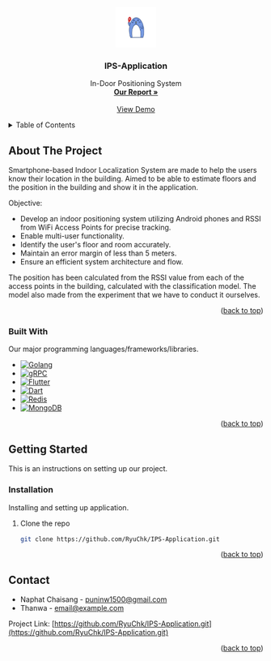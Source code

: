 <a name="readme-top"></a>

<br />
<div align="center">
  <a href="https://github.com/RyuChk/IPS-Application">
    <img src="images/logo.png" alt="Logo" width="80" height="80">
  </a>

  <h3 align="center">IPS-Application</h3>

  <p align="center">
    In-Door Positioning System
    <br />
    <a href="https://drive.google.com/file/d/1moKA6AbRSryunTpYLjnbz9Fe9mnRBJc3/view?usp=drive_link"><strong>Our Report »</strong></a>
    <br />
    <br />
    <a href="https://youtu.be/0v2ftHYCSK0">View Demo</a>
  </p>
</div>

<!-- TABLE OF CONTENTS -->
<details>
  <summary>Table of Contents</summary>
  <ol>
    <li>
      <a href="#about-the-project">About The Project</a>
      <ul>
        <li><a href="#built-with">Built With</a></li>
      </ul>
    </li>
    <li>
      <a href="#getting-started">Getting Started</a>
      <ul>
        <li><a href="#installation">Installation</a></li>
      </ul>
    </li>
    <li><a href="#contact">Contact</a></li>

  </ol>
</details>

<!-- ABOUT THE PROJECT -->

## About The Project

<!-- [![Product Name Screen Shot][product-screenshot]](https://example.com) -->

Smartphone-based Indoor Localization System are made to help the users know their location in the building. Aimed to be able to estimate floors and the position in the building and show it in the application.

Objective:

- Develop an indoor positioning system utilizing Android phones and RSSI from WiFi Access Points for precise tracking.
- Enable multi-user functionality.
- Identify the user's floor and room accurately.
- Maintain an error margin of less than 5 meters.
- Ensure an efficient system architecture and flow.

The position has been calculated from the RSSI value from each of the access points in the building, calculated with the classification model.
The model also made from the experiment that we have to conduct it ourselves.

<p align="right">(<a href="#readme-top">back to top</a>)</p>

### Built With

Our major programming languages/frameworks/libraries.

- [![Golang][Go]][Golang-url]
- [![gRPC][gRPC]][gRPC-url]
- [![Flutter][Flutter]][Flutter-url]
- [![Dart][Dart]][Dart-url]
- [![Redis][Redis]][Redis-url]
- [![MongoDB][MongoDB]][MongoDB-url]

<p align="right">(<a href="#readme-top">back to top</a>)</p>

<!-- GETTING STARTED -->

## Getting Started

This is an instructions on setting up our project.

<!-- ### Prerequisites

List things you need to use the software and how to install them.

- npm
  ```sh
  npm install npm@latest -g
  ``` -->

### Installation

Installing and setting up application.

1. Clone the repo
   ```sh
   git clone https://github.com/RyuChk/IPS-Application.git
   ```

<p align="right">(<a href="#readme-top">back to top</a>)</p>

## Contact

- Naphat Chaisang - puninw1500@gmail.com
- Thanwa - email@example.com

Project Link: [https://github.com/RyuChk/IPS-Application.git](https://github.com/RyuChk/IPS-Application.git)

<p align="right">(<a href="#readme-top">back to top</a>)</p>

<!-- ACKNOWLEDGMENTS -->

<!-- ## Acknowledgments -->

[Go]: https://img.shields.io/badge/Go-00ADD8?style=for-the-badge&logo=go&logoColor=white
[Golang-url]: https://go.dev/
[gRPC]: https://img.shields.io/badge/gRPC-00ADD8?style=for-the-badge&logo=grpc&logoColor=white
[gRPC-url]: https://grpc.io/
[Flutter]: https://img.shields.io/badge/Flutter-02569B?style=for-the-badge&logo=flutter&logoColor=white
[Flutter-url]: https://flutter.dev/
[Dart]: https://img.shields.io/badge/Dart-0175C2?style=for-the-badge&logo=dart&logoColor=white
[Dart-url]: https://dart.dev/
[Redis]: https://img.shields.io/badge/Redis-DC382D?style=for-the-badge&logo=redis&logoColor=white
[Redis-url]: https://redis.io/
[MongoDB]: https://img.shields.io/badge/MongoDB-47A248?style=for-the-badge&logo=mongodb&logoColor=white
[MongoDB-url]: https://www.mongodb.com/

